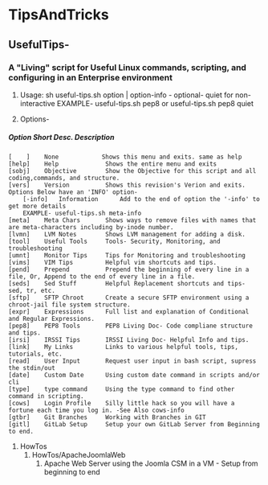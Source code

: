 # TipsAndTricks

## UsefulTips-

### A "Living" script for Useful Linux commands, scripting, and configuring in an Enterprise environment

1. Usage:
    sh useful-tips.sh option | option-info - optional- quiet for non-interactive
    EXAMPLE- useful-tips.sh pep8 or  useful-tips.sh pep8 quiet

1. Options-
#####    Option	     Short Desc.	      Description
    [    ]    None	          Shows this menu and exits. same as help
    [help]	  Help             Shows the entire menu and exits
    [sobj]	  Objective        Show the Objective for this script and all coding,commands, and structure.
    [vers]	  Version          Shows this revision's Verion and exits.
    Options Below have an 'INFO' option-
        [-info]	  Information      Add to the end of option the '-info' to get more details
        EXAMPLE- useful-tips.sh meta-info
    [meta]	  Meta Chars       Shows ways to remove files with names that are meta-characters including by-inode number.
    [lvmn]	  LVM Notes        Shows LVM management for adding a disk.
    [tool]	  Useful Tools     Tools- Security, Monitoring, and troubleshooting
    [umnt]	  Monitor Tips     Tips for Monitoring and troubleshooting
    [vims]	  VIM Tips         Helpful vim shortcuts and tips.
    [pend]	  Prepend          Prepend the beginning of every line in a file, Or, Append to the end of every line in a file.
    [seds]	  Sed Stuff        Helpful Replacement shortcuts and tips- sed, tr, etc.
    [sftp]	  SFTP Chroot      Create a secure SFTP environment using a chroot-jail file system structure.
    [expr]	  Expressions      Full list and explanation of Conditional and Regular Expressions.
    [pep8]	  PEP8 Tools       PEP8 Living Doc- Code compliane structure and tips.
    [irsi]	  IRSSI Tips       IRSSI Living Doc- Helpful Info and tips.
    [link]    My Links         Links to various helpful tools, tips, tutorials, etc.
    [read]    User Input       Request user input in bash script, supress the stdin/out
    [date]    Custom Date      Using custom date command in scripts and/or cli
    [type]    type command     Using the type command to find other command in scripting.
    [cows]    Login Profile    Silly little hack so you will have a fortune each time you log in. -See Also cows-info
    [gtbr]	  Git Branches     Working with Branches in GIT
    [gitl]	  GitLab Setup     Setup your own GitLab Server from Beginning to end.

1. HowTos
    1. HowTos/ApacheJoomlaWeb
        1. Apache Web Server using the Joomla CSM in a VM - Setup from beginning to end

